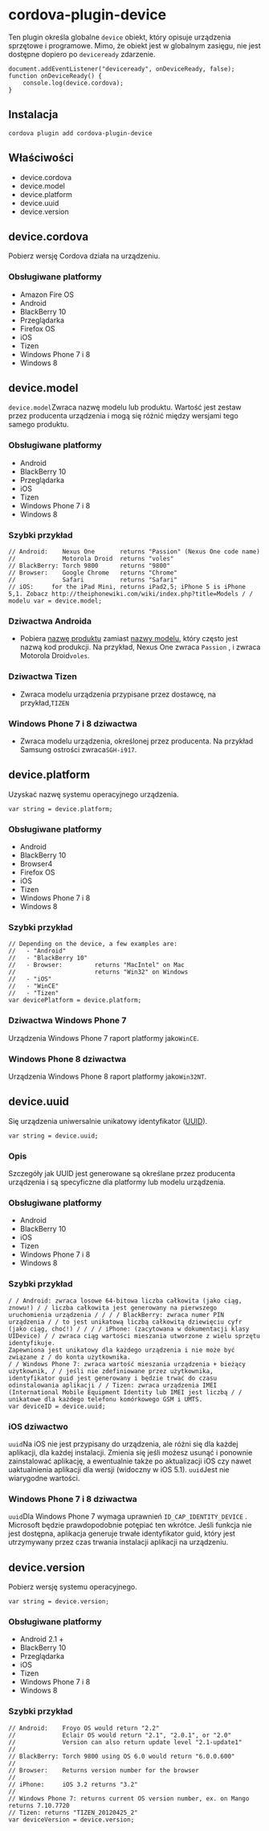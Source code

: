 <!---
    Licensed to the Apache Software Foundation (ASF) under one
    or more contributor license agreements.  See the NOTICE file
    distributed with this work for additional information
    regarding copyright ownership.  The ASF licenses this file
    to you under the Apache License, Version 2.0 (the
    "License"); you may not use this file except in compliance
    with the License.  You may obtain a copy of the License at

      http://www.apache.org/licenses/LICENSE-2.0

    Unless required by applicable law or agreed to in writing,
    software distributed under the License is distributed on an
    "AS IS" BASIS, WITHOUT WARRANTIES OR CONDITIONS OF ANY
    KIND, either express or implied.  See the License for the
    specific language governing permissions and limitations
    under the License.
-->

# cordova-plugin-device

Ten plugin określa globalne `device` obiekt, który opisuje urządzenia sprzętowe i programowe. Mimo, że obiekt jest w globalnym zasięgu, nie jest dostępne dopiero po `deviceready` zdarzenie.

    document.addEventListener("deviceready", onDeviceReady, false);
    function onDeviceReady() {
        console.log(device.cordova);
    }


## Instalacja

    cordova plugin add cordova-plugin-device


## Właściwości

*   device.cordova
*   device.model
*   device.platform
*   device.uuid
*   device.version

## device.cordova

Pobierz wersję Cordova działa na urządzeniu.

### Obsługiwane platformy

*   Amazon Fire OS
*   Android
*   BlackBerry 10
*   Przeglądarka
*   Firefox OS
*   iOS
*   Tizen
*   Windows Phone 7 i 8
*   Windows 8

## device.model

`device.model`Zwraca nazwę modelu lub produktu. Wartość jest zestaw przez producenta urządzenia i mogą się różnić między wersjami tego samego produktu.

### Obsługiwane platformy

*   Android
*   BlackBerry 10
*   Przeglądarka
*   iOS
*   Tizen
*   Windows Phone 7 i 8
*   Windows 8

### Szybki przykład

    // Android:    Nexus One       returns "Passion" (Nexus One code name)
    //             Motorola Droid  returns "voles"
    // BlackBerry: Torch 9800      returns "9800"
    // Browser:    Google Chrome   returns "Chrome"
    //             Safari          returns "Safari"
    // iOS:     for the iPad Mini, returns iPad2,5; iPhone 5 is iPhone 5,1. Zobacz http://theiphonewiki.com/wiki/index.php?title=Models / / modelu var = device.model;


### Dziwactwa Androida

*   Pobiera [nazwę produktu][1] zamiast [nazwy modelu][2], który często jest nazwą kod produkcji. Na przykład, Nexus One zwraca `Passion` , i zwraca Motorola Droid`voles`.

 [1]: http://developer.android.com/reference/android/os/Build.html#PRODUCT
 [2]: http://developer.android.com/reference/android/os/Build.html#MODEL

### Dziwactwa Tizen

*   Zwraca modelu urządzenia przypisane przez dostawcę, na przykład,`TIZEN`

### Windows Phone 7 i 8 dziwactwa

*   Zwraca modelu urządzenia, określonej przez producenta. Na przykład Samsung ostrości zwraca`SGH-i917`.

## device.platform

Uzyskać nazwę systemu operacyjnego urządzenia.

    var string = device.platform;


### Obsługiwane platformy

*   Android
*   BlackBerry 10
*   Browser4
*   Firefox OS
*   iOS
*   Tizen
*   Windows Phone 7 i 8
*   Windows 8

### Szybki przykład

    // Depending on the device, a few examples are:
    //   - "Android"
    //   - "BlackBerry 10"
    //   - Browser:         returns "MacIntel" on Mac
    //                      returns "Win32" on Windows
    //   - "iOS"
    //   - "WinCE"
    //   - "Tizen"
    var devicePlatform = device.platform;


### Dziwactwa Windows Phone 7

Urządzenia Windows Phone 7 raport platformy jako`WinCE`.

### Windows Phone 8 dziwactwa

Urządzenia Windows Phone 8 raport platformy jako`Win32NT`.

## device.uuid

Się urządzenia uniwersalnie unikatowy identyfikator ([UUID][3]).

 [3]: http://en.wikipedia.org/wiki/Universally_Unique_Identifier

    var string = device.uuid;


### Opis

Szczegóły jak UUID jest generowane są określane przez producenta urządzenia i są specyficzne dla platformy lub modelu urządzenia.

### Obsługiwane platformy

*   Android
*   BlackBerry 10
*   iOS
*   Tizen
*   Windows Phone 7 i 8
*   Windows 8

### Szybki przykład

    / / Android: zwraca losowe 64-bitowa liczba całkowita (jako ciąg, znowu!) / / liczba całkowita jest generowany na pierwszego uruchomienia urządzenia / / / / BlackBerry: zwraca numer PIN urządzenia / / to jest unikatową liczbą całkowitą dziewięciu cyfr (jako ciąg, choć!) / / / / iPhone: (zacytowana w dokumentacji klasy UIDevice) / / zwraca ciąg wartości mieszania utworzone z wielu sprzętu identyfikuje.
    Zapewniona jest unikatowy dla każdego urządzenia i nie może być związane z / do konta użytkownika.
    / / Windows Phone 7: zwraca wartość mieszania urządzenia + bieżący użytkownik, / / jeśli nie zdefiniowane przez użytkownika, identyfikator guid jest generowany i będzie trwać do czasu odinstalowania aplikacji / / Tizen: zwraca urządzenia IMEI (International Mobile Equipment Identity lub IMEI jest liczbą / / unikatowe dla każdego telefonu komórkowego GSM i UMTS.
    var deviceID = device.uuid;


### iOS dziwactwo

`uuid`Na iOS nie jest przypisany do urządzenia, ale różni się dla każdej aplikacji, dla każdej instalacji. Zmienia się jeśli możesz usunąć i ponownie zainstalować aplikację, a ewentualnie także po aktualizacji iOS czy nawet uaktualnienia aplikacji dla wersji (widoczny w iOS 5.1). `uuid`Jest nie wiarygodne wartości.

### Windows Phone 7 i 8 dziwactwa

`uuid`Dla Windows Phone 7 wymaga uprawnień `ID_CAP_IDENTITY_DEVICE` . Microsoft będzie prawdopodobnie potępiać ten wkrótce. Jeśli funkcja nie jest dostępna, aplikacja generuje trwałe identyfikator guid, który jest utrzymywany przez czas trwania instalacji aplikacji na urządzeniu.

## device.version

Pobierz wersję systemu operacyjnego.

    var string = device.version;


### Obsługiwane platformy

*   Android 2.1 +
*   BlackBerry 10
*   Przeglądarka
*   iOS
*   Tizen
*   Windows Phone 7 i 8
*   Windows 8

### Szybki przykład

    // Android:    Froyo OS would return "2.2"
    //             Eclair OS would return "2.1", "2.0.1", or "2.0"
    //             Version can also return update level "2.1-update1"
    //
    // BlackBerry: Torch 9800 using OS 6.0 would return "6.0.0.600"
    //
    // Browser:    Returns version number for the browser
    //
    // iPhone:     iOS 3.2 returns "3.2"
    //
    // Windows Phone 7: returns current OS version number, ex. on Mango returns 7.10.7720
    // Tizen: returns "TIZEN_20120425_2"
    var deviceVersion = device.version;
